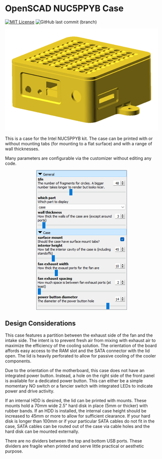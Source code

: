 # OpenSCAD NUC5PPYB Case

[![MIT License](https://img.shields.io/github/license/too-gee/openscad-nuc5ppyb-case)](https://github.com/too-gee/openscad-nuc5ppyb-case/blob/main/LICENSE)
![GitHub last commit (branch)](https://img.shields.io/github/last-commit/too-gee/openscad-nuc5ppyb-case/main)

<div align="center">
  <img src="./images/case.png" alt="Case Image" width="600" />
</div>

This is a case for the Intel NUC5PPYB kit. The case can be printed with or without mounting tabs (for mounting to a flat surface) and with a range of wall thicknesses.

Many parameters are configurable via the customizer without editing any code.

<div align="center">
  <img src="./images/options.png" alt="Case Image" width="299" />
</div>

## Design Considerations

This case features a partition between the exhaust side of the fan and the intake side. The intent is to prevent fresh air from mixing with exhaust air to maximize the efficiency of the cooling solution. The orientation of the board affords easy access to the RAM slot and the SATA connector with the lid open. The lid is heavily perforated to allow for passive cooling of the cooler components.

Due to the orientation of the motherboard, this case does not have an integrated power button. Instead, a hole on the right side of the front panel is available for a dedicated power button. This can either be a simple momentary NO switch or a fancier switch with integrated LEDs to indicate power and drive activity.

If an internal HDD is desired, the lid can be printed with mounts. These mounts hold a 70mm wide 2.5" hard disk in place (5mm or thicker) with rubber bands. If an HDD is installed, the internal case height should be increased to 45mm or more to allow for sufficient clearance. If your hard disk is longer than 100mm or if your particular SATA cables do not fit in the case, SATA cables can be routed out of the case via cable holes and the hard disk can be mounted externally.

There are no dividers between the top and bottom USB ports. These dividers are fragile when printed and serve little practical or aesthetic purpose.
